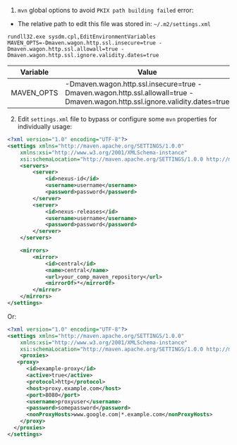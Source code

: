 1. `mvn` global options to avoid `PKIX path building failed` error:

- The relative path to edit this file was stored in: `~/.m2/settings.xml`

```env-var
rundll32.exe sysdm.cpl,EditEnvironmentVariables
MAVEN_OPTS=-Dmaven.wagon.http.ssl.insecure=true -Dmaven.wagon.http.ssl.allowall=true -Dmaven.wagon.http.ssl.ignore.validity.dates=true
```

| Variable | Value |
|---|---|
| MAVEN_OPTS | -Dmaven.wagon.http.ssl.insecure=true -Dmaven.wagon.http.ssl.allowall=true -Dmaven.wagon.http.ssl.ignore.validity.dates=true |

2. Edit `settings.xml` file to bypass or configure some `mvn` properties for individually usage:

```xml
<?xml version="1.0" encoding="UTF-8"?>
<settings xmlns="http://maven.apache.org/SETTINGS/1.0.0"
	xmlns:xsi="http://www.w3.org/2001/XMLSchema-instance"
	xsi:schemaLocation="http://maven.apache.org/SETTINGS/1.0.0 http://maven.apache.org/xsd/settings-1.0.0.xsd">
	<servers>
		<server>
			<id>nexus-id</id>
			<username>username</username>
			<password>password</password>
		</server>
		<server>
			<id>nexus-releases</id>
			<username>username</username>
			<password>password</password>
		</server>
	</servers>

	<mirrors>
		<mirror>
			<id>central</id>
			<name>central</name>
			<url>your_comp_maven_repository</url>
			<mirrorOf>*</mirrorOf>
		</mirror>
	</mirrors>
</settings>
```

Or:

```xml
<?xml version="1.0" encoding="UTF-8"?>
<settings xmlns="http://maven.apache.org/SETTINGS/1.0.0"
	xmlns:xsi="http://www.w3.org/2001/XMLSchema-instance"
	xsi:schemaLocation="http://maven.apache.org/SETTINGS/1.0.0 http://maven.apache.org/xsd/settings-1.0.0.xsd">
	<proxies>
   <proxy>
      <id>example-proxy</id>
      <active>true</active>
      <protocol>http</protocol>
      <host>proxy.example.com</host>
      <port>8080</port>
      <username>proxyuser</username>
      <password>somepassword</password>
      <nonProxyHosts>www.google.com|*.example.com</nonProxyHosts>
    </proxy>
  </proxies>
</settings>
```
